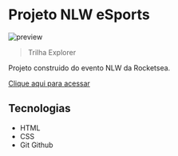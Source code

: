 # Projeto NLW eSports

![preview]()


> Trilha Explorer

Projeto construido do evento NLW da Rocketsea.

[Clique aqui para acessar](https://Douglas-luiz.github.io/eSports)

##  Tecnologias 

- HTML
- CSS
- Git Github

